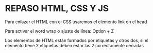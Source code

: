 # REPASO HTML, CSS Y JS

Para enlazar el HTML con el CSS usaremos el elemento link en el head

Para activar el word wrap o ajuste de línea: Option + Z

Los elementos de HTML están formados por etiquetas y otros dos, si el elemento tiene 2 etiquetas deben estar las 2 correctamente cerradas
